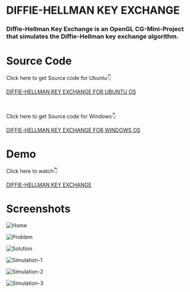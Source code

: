 # DIFFIE-HELLMAN KEY EXCHANGE


### Diffie-Hellman Key Exchange is an OpenGL CG-Mini-Project that simulates the Diffie-Hellman key exchange algorithm.




# Source Code

Click here to get Source code for Ubuntu:point_down:

<a href='https://github.com/praveenhonavar/Diffie-Hellman-Key-Exchange/blob/master/diffie-hellman.c'>
DIFFIE-HELLMAN KEY EXCHANGE FOR UBUNTU OS </a>

<br>
<br>
<br>


Click here to get Source code for Windows:point_down:

<a href='https://github.com/praveenhonavar/Diffie-Hellman-Key-Exchange/blob/master/main.cpp'>
DIFFIE-HELLMAN KEY EXCHANGE FOR WINDOWS OS </a>


# Demo

Click here to watch:point_down:

<a href='https://www.youtube.com/watch?v=ArHO-UPGGg0'> DIFFIE-HELLMAN KEY EXCHANGE </a>


# Screenshots

![Home](https://github.com/praveenhonavar/cg-diffe/blob/master/Screenshots/Screenshot%20(59).png)

![Problem](https://github.com/praveenhonavar/cg-diffe/blob/master/Screenshots/Screenshot%20(60).png)

![Solution](https://github.com/praveenhonavar/cg-diffe/blob/master/Screenshots/Screenshot%20(61).png)

![Simulation-1](https://github.com/praveenhonavar/cg-diffe/blob/master/Screenshots/Screenshot%20(62).png)


![Simulation-2](https://github.com/praveenhonavar/cg-diffe/blob/master/Screenshots/Screenshot%20(63).png)


![Simulation-3](https://github.com/praveenhonavar/cg-diffe/blob/master/Screenshots/Screenshot%20(64).png)





